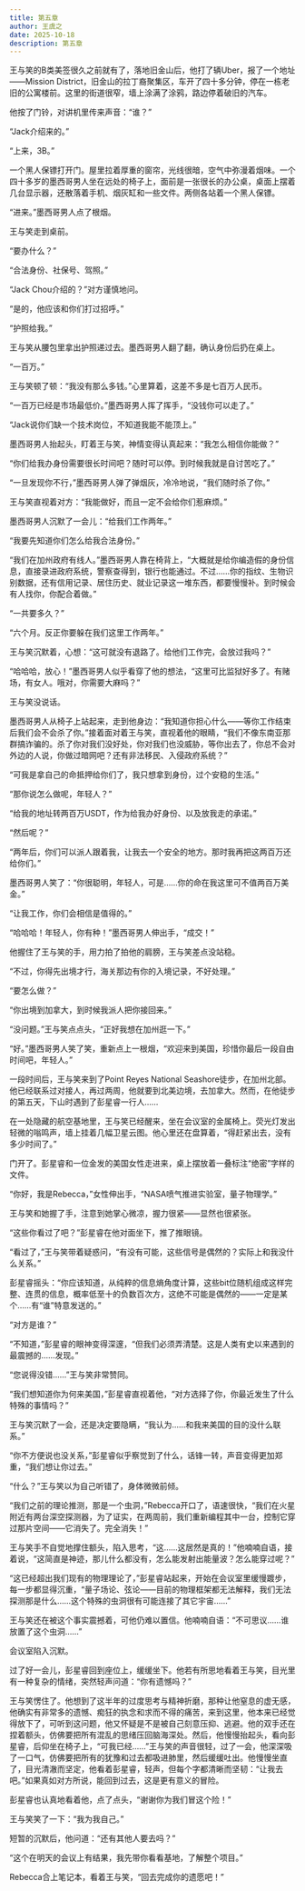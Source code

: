 ```yaml
---
title: 第五章
author: 王虞之
date: 2025-10-18
description: 第五章
---
```


王与笑的B类美签很久之前就有了，落地旧金山后，他打了辆Uber，报了一个地址——Mission District，旧金山的拉丁裔聚集区，车开了四十多分钟，停在一栋老旧的公寓楼前。这里的街道很窄，墙上涂满了涂鸦，路边停着破旧的汽车。

他按了门铃，对讲机里传来声音：“谁？”

“Jack介绍来的。”

“上来，3B。”

一个黑人保镖打开门。屋里拉着厚重的窗帘，光线很暗，空气中弥漫着烟味。一个四十多岁的墨西哥男人坐在远处的椅子上，面前是一张很长的办公桌，桌面上摆着几台显示器，还散落着手机、烟灰缸和一些文件。两侧各站着一个黑人保镖。

“进来。”墨西哥男人点了根烟。

王与笑走到桌前。

“要办什么？”

“合法身份、社保号、驾照。”

“Jack Chou介绍的？”对方谨慎地问。

“是的，他应该和你们打过招呼。”

“护照给我。”

王与笑从腰包里拿出护照递过去。墨西哥男人翻了翻，确认身份后扔在桌上。

“一百万。”

王与笑顿了顿：“我没有那么多钱。”心里算着，这差不多是七百万人民币。

“一百万已经是市场最低价。”墨西哥男人挥了挥手，“没钱你可以走了。”

“Jack说你们缺一个技术岗位，不知道我能不能顶上。”

墨西哥男人抬起头，盯着王与笑，神情变得认真起来：“我怎么相信你能做？”

“你们给我办身份需要很长时间吧？随时可以停。到时候我就是自讨苦吃了。”

“一旦发现你不行，”墨西哥男人弹了弹烟灰，冷冷地说，“我们随时杀了你。”

王与笑直视着对方：“我能做好，而且一定不会给你们惹麻烦。”

墨西哥男人沉默了一会儿：“给我们工作两年。”

“我要先知道你们怎么给我合法身份。”

“我们在加州政府有线人。”墨西哥男人靠在椅背上，“大概就是给你编造假的身份信息，直接录进政府系统，警察查得到，银行也能通过。不过……你的指纹、生物识别数据，还有信用记录、居住历史、就业记录这一堆东西，都要慢慢补。到时候会有人找你，你配合着做。”

“一共要多久？”

“六个月。反正你要躲在我们这里工作两年。”

王与笑沉默着，心想：“这可就没有退路了。给他们工作完，会放过我吗？”

“哈哈哈，放心！”墨西哥男人似乎看穿了他的想法，“这里可比监狱好多了。有赌场，有女人。哦对，你需要大麻吗？”

王与笑没说话。

墨西哥男人从椅子上站起来，走到他身边：“我知道你担心什么——等你工作结束后我们会不会杀了你。”接着面对着王与笑，直视着他的眼睛，“我们不像东南亚那群搞诈骗的。杀了你对我们没好处，你对我们也没威胁，等你出去了，你总不会对外边的人说，你做过暗网吧？还有非法移民、入侵政府系统？”

“可我是拿自己的命抵押给你们了，我只想拿到身份，过个安稳的生活。”

“那你说怎么做呢，年轻人？”

“给我的地址转两百万USDT，作为给我办好身份、以及放我走的承诺。”

“然后呢？”

“两年后，你们可以派人跟着我，让我去一个安全的地方。那时我再把这两百万还给你们。”

墨西哥男人笑了：“你很聪明，年轻人，可是……你的命在我这里可不值两百万美金。”

“让我工作，你们会相信是值得的。”

“哈哈哈！年轻人，你有种！”墨西哥男人伸出手，“成交！”

他握住了王与笑的手，用力拍了拍他的肩膀，王与笑差点没站稳。

“不过，你得先出境才行，海关那边有你的入境记录，不好处理。”

“要怎么做？”

“你出境到加拿大，到时候我派人把你接回来。”

“没问题。”王与笑点点头，“正好我想在加州逛一下。”

“好。”墨西哥男人笑了笑，重新点上一根烟，“欢迎来到美国，珍惜你最后一段自由时间吧，年轻人。”

一段时间后，王与笑来到了Point Reyes National Seashore徒步，在加州北部。他已经联系过对接人，再过两周，他就要到北美边境，去加拿大。然而，在他徒步的第五天，下山时遇到了彭星睿一行人……

在一处隐藏的航空基地里，王与笑已经醒来，坐在会议室的金属椅上。荧光灯发出轻微的嗡鸣声，墙上挂着几幅卫星云图。他心里还在盘算着，“得赶紧出去，没有多少时间了。”

门开了。彭星睿和一位金发的美国女性走进来，桌上摆放着一叠标注“绝密”字样的文件。

“你好，我是Rebecca，”女性伸出手，“NASA喷气推进实验室，量子物理学。”

王与笑和她握了手，注意到她掌心微凉，握力很紧——显然也很紧张。

“这些你看过了吧？”彭星睿在他对面坐下，推了推眼镜。

“看过了，”王与笑带着疑惑问，“有没有可能，这些信号是偶然的？实际上和我没什么关系。”

彭星睿摇头：“你应该知道，从纯粹的信息熵角度计算，这些bit位随机组成这样完整、连贯的信息，概率低至十的负数百次方，这绝不可能是偶然的——一定是某个……有“谁”特意发送的。”

“对方是谁？”

“不知道，”彭星睿的眼神变得深邃，“但我们必须弄清楚。这是人类有史以来遇到的最震撼的……发现。”

“您说得没错……”王与笑非常赞同。

“我们想知道你为何来美国，”彭星睿直视着他，“对方选择了你，你最近发生了什么特殊的事情吗？”

王与笑沉默了一会，还是决定要隐瞒，“我认为……和我来美国的目的没什么联系。”

“你不方便说也没关系，”彭星睿似乎察觉到了什么，话锋一转，声音变得更加郑重，“我们想让你过去。”

“什么？”王与笑以为自己听错了，身体微微前倾。

“我们之前的理论推测，那是一个虫洞，”Rebecca开口了，语速很快，“我们在火星附近有两台深空探测器，为了证实，在两周前，我们重新编程其中一台，控制它穿过那片空间——它消失了。完全消失！”

王与笑手不自觉地撑住额头，陷入思考，“这……这居然是真的！”他喃喃自语，接着说，“这简直是神迹，那儿什么都没有，怎么能发射出能量波？怎么能穿过呢？”

“这已经超出我们现有的物理理论了，”彭星睿站起来，开始在会议室里缓慢踱步，每一步都显得沉重，“量子场论、弦论——目前的物理框架都无法解释，我们无法探测那是什么……这个特殊的虫洞很有可能连接了其它宇宙……”

王与笑还在被这个事实震撼着，可他仍难以置信。他喃喃自语：“不可思议……谁放置了这个虫洞……”

会议室陷入沉默。

过了好一会儿，彭星睿回到座位上，缓缓坐下。他若有所思地看着王与笑，目光里有一种复杂的情绪，突然轻声问道：“你有遗憾吗？”

王与笑愣住了。他想到了这半年的过度思考与精神折磨，那种让他窒息的虚无感，他确实有非常多的遗憾、痴狂的执念和求而不得的痛苦，来到这里，他本来已经觉得放下了，可听到这问题，他又怀疑是不是被自己刻意压抑、逃避。他的双手还在捏着额头，仿佛要把所有混乱的思绪压回脑海深处。然后，他慢慢抬起头，看向彭星睿，后仰坐在椅子上，“可我已经……”王与笑的声音很轻，过了一会，他深深吸了一口气，仿佛要把所有的犹豫和过去都吸进肺里，然后缓缓吐出。他慢慢坐直了，目光清澈而坚定，他看着彭星睿，轻声，但每个字都清晰而坚韧：“让我去吧。”如果真如对方所说，能回到过去，这是更有意义的冒险。

彭星睿也认真地看着他，点了点头，“谢谢你为我们冒这个险！”

王与笑笑了一下：“我为我自己。”

短暂的沉默后，他问道：“还有其他人要去吗？”

“这个在明天的会议上有结果，我先带你看看基地，了解整个项目。”

Rebecca合上笔记本，看着王与笑，“回去完成你的遗愿吧！”